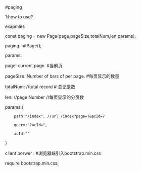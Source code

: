 #paging

1:how to use?

exapmles

 const paging = new Page(page,pageSize,totalNum,len,params);
 
 paging.initPage();
 
 params:
 
   page:	current page. #当前页
   
   pageSize:    Number of bars of per page. #每页显示的数量
   
   totalNum:    //total record # 总记录数
   
   len: //page Number     //每页显示的分页数
   
   params:{
   
		path:"/index", //url /index?page=?&acId=?
		
		query:"?acId=",
		
		acId:""
		
   }
   
   
 client borwer : #浏览器端引入bootstrap.min.css
 
  require  bootstrap.min.css; 
 

